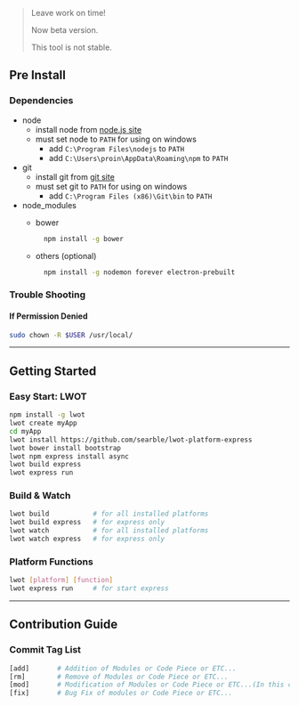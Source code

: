 > Leave work on time!
> 
> Now beta version.
>
> This tool is not stable.

## Pre Install

### Dependencies

- node
    - install node from [node.js site](https://nodejs.org)
    - must set node to `PATH` for using on windows
        - add `C:\Program Files\nodejs` to `PATH`
        - add `C:\Users\proin\AppData\Roaming\npm` to `PATH`
- git
    - install git from [git site](https://git-scm.com/download)
    - must set git to `PATH` for using on windows
        - add `C:\Program Files (x86)\Git\bin` to `PATH`
- node_modules
    - bower
     
        ```bash
          npm install -g bower
        ```
        
    - others (optional)
    
        ```bash
          npm install -g nodemon forever electron-prebuilt
        ```

### Trouble Shooting

#### If Permission Denied

```bash
sudo chown -R $USER /usr/local/
```

---

## Getting Started

### Easy Start: LWOT

```bash
npm install -g lwot
lwot create myApp
cd myApp
lwot install https://github.com/searble/lwot-platform-express
lwot bower install bootstrap
lwot npm express install async
lwot build express
lwot express run
```

### Build & Watch

```bash
lwot build           # for all installed platforms
lwot build express   # for express only
lwot watch           # for all installed platforms
lwot watch express   # for express only
```

### Platform Functions

```bash
lwot [platform] [function]
lwot express run     # for start express
```

---

## Contribution Guide

### Commit Tag List

```bash
[add]       # Addition of Modules or Code Piece or ETC...
[rm]        # Remove of Modules or Code Piece or ETC...
[mod]       # Modification of Modules or Code Piece or ETC...(In this case, When modification is generated without bug fix)
[fix]       # Bug Fix of modules or Code Piece or ETC...
```